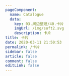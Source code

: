 ```yaml
---
pageComponent: 
  name: Catalogue
  data: 
    key: 03.周边整理/40.卡片
    imgUrl: /img/soft2.svg
    description: 卡片
title: 卡片
date: 2020-03-11 21:50:53
permalink: /卡片
sidebar: false
article: false
comment: false
editLink: false
---
```

